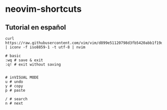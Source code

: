 # neovim-shortcuts

## Tutorial en español
```
curl https://raw.githubusercontent.com/vim/vim/d899e51120798d3fb5420abb1f19dddf3f014d05/runtime/tutor/tutor.es | iconv -f iso8859-1 -t utf-8 | nvim
```

```
# basic
:wq # save & exit
:q! # exit without saving


# inVISUAL MODE
u # undo
y # copy
p # paste

/ # search
n # next 

```

